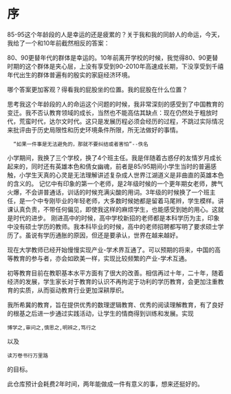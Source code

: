 # 序


85-95这个年龄段的人是幸运的还是疲累的？关于我和我的同龄人的命运，今天，我给了一个和10年前截然相反的答案：

  80、90更替年代的群体是幸运的。10年前离开学校的时候，我觉得80、90更替时期的这个群体是夹心层，上没有享受到90-2010年高速成长期，下没享受到千禧年代出生的群体普遍有的殷实的家庭经济环境。
  
  哪个答案更加客观？得看我的屁股坐的位置。我的屁股在什么位置？

思考我这个年龄段的人的命运这个问题的时候，我非常深刻的感受到了中国教育的变迁。我不否认教育领域的成长，当然也不能高估其缺点：现在仍然处于粗放时代，荒蛮时代，达尔文时代。这只是发展历程必须会经历的过程，不跳过实际情况来批评由于历史局限性和历史环境条件所限，所无法做好的事情。

```
  “如果一件事是无法避免的，那就不要纠结或者害怕”--佚名
```
小学期间，我换了三个学校，换了4个班主任。我是伴随着古惑仔的友情岁月成长起来的，同时还有英雄本色和倩女幽魂，前者是85/95期间小学生当时的普遍感触，小学生天真的心灵是无法理解讲述复杂成人世界江湖道义是非曲直的英雄本色的含义的。
记忆中有印象的第一个老师，是2年级时候的一个更年期女老师，脾气火爆，不会讲普通话，训话的时候充满尖酸的用词。3年级的时候换了一个班主任，是一个中专刚毕业的年轻老师，大多数时候她都是留着马尾辫，学生模样。讲课认真负责，不带任何偏见，即使我这样的麻烦学生，也能感受到她的用心。这就是时代的进步。
刚进高中的时候，高中学校新招的老师都是本科学历为主，印象中没有硕士学历的教师。我本科毕业的时候，高中的老师招聘都写明了要求硕士学历了。虽说有学历通胀的原因，但还是要承认，世界在越来越好。

现在大学教师已经开始慢慢实现产业-学术界互通了。可以预期的将来，中国的高等教育的参与者，亦会如欧美一样，实现比较频繁的产业-学术互通。

初等教育目前在教职基本水平方面有了很大的改善。相信再过十年，二十年，随着经济的发展，学生家长对于教育的认识不再拘泥于功利的学历教育，会更加注重教育的实质，从而驱动教育行业更加深耕厚织。

我所希冀的教育，旨在提供优秀的数理逻辑教育、优秀的阅读理解教育，有了良好的根基之后进一步通过实践活动，让学生的情商得到训练和发展。实现

```博学之,审问之,慎思之,明辨之,笃行之```

以及

```读万卷书行万里路```

的目标。

此仓库预计会耗费2年时间，两年能做成一件有意义的事，想来还挺好的。
